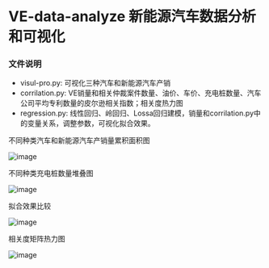 # VE-data-analyze 新能源汽车数据分析和可视化

### 文件说明

- visul-pro.py: 可视化三种汽车和新能源汽车产销
- corrilation.py: VE销量和相关仲裁案件数量、油价、车价、充电桩数量、汽车公司平均专利数量的皮尔逊相关指数；相关度热力图
- regression.py: 线性回归、岭回归、Lossa回归建模，销量和corrilation.py中的变量关系，调整参数，可视化拟合效果。



不同种类汽车和新能源汽车产销量累积面积图

![image](https://github.com/Sonya747/VE-data-analyze-/assets/170918569/69a26428-08b7-460b-8d76-f3f2af92223a)


不同种类充电桩数量堆叠图

![image](https://github.com/Sonya747/VE-data-analyze-/assets/170918569/9e5493b8-23ab-472d-ad3f-121eb130bac4)


拟合效果比较

![image](https://github.com/Sonya747/VE-data-analyze-/assets/170918569/d831efb5-7c70-4b7b-b90f-fad7a22695cd)



相关度矩阵热力图

![image](https://github.com/Sonya747/VE-data-analyze-/assets/170918569/06cff6c0-7804-4d97-b1b2-5a2f103ab802)

